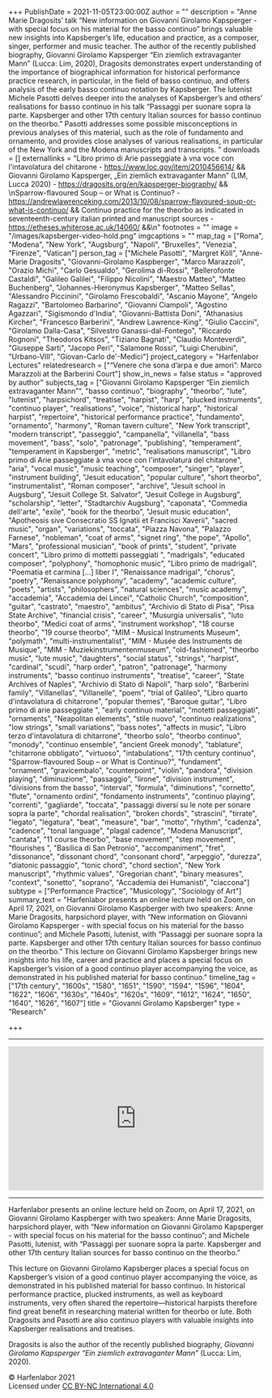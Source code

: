 +++
PublishDate = 2021-11-05T23:00:00Z
author = ""
description = "Anne Marie Dragosits’ talk “New information on Giovanni Girolamo Kapsperger - with special focus on his material for the basso continuo” brings valuable new insights into Kapsberger’s life, education and practice, as a composer, singer, performer and music teacher. The author of the recently published biography, Giovanni Girolamo Kapsperger “Ein ziemlich extravaganter Mann” (Lucca: Lim, 2020), Dragosits demonstrates expert understanding of the importance of biographical information for historical performance practice research, in particular, in the field of basso continuo, and offers analysis of the early basso continuo notation by Kapsberger. The lutenist Michele Pasotti delves deeper into the analyses of Kapsberger’s and others’ realisations for basso continuo in his talk “Passaggi per suonare sopra la parte. Kapsberger and other 17th century Italian sources for basso continuo on the theorbo.” Pasotti addresses some possible misconceptions in previous analyses of this material, such as the role of fundamento and ornamento, and provides close analyses of various realisations, in particular of the New York and the Modena manuscripts and transcripts. "
downloads = []
externallinks = "Libro primo di Arie passeggiate à vna voce con l'intavolatura del chitarone - https://www.loc.gov/item/2010456614/ && Giovanni Girolamo Kapsperger, „Ein ziemlich extravaganter Mann” (LIM, Lucca 2020) - https://dragosits.org/en/kapsperger-biography/ && \nSparrow-flavoured Soup – or What is Continuo? - https://andrewlawrenceking.com/2013/10/08/sparrow-flavoured-soup-or-what-is-continuo/ && Continuo practice for the theorbo as indicated in seventeenth-century italian printed and manuscript sources - https://etheses.whiterose.ac.uk/14060/ &&\n"
footnotes = ""
image = "/images/kapsberger-video-hold.png"
imgcaptions = ""
map_tag = ["Roma", "Modena", "New York", "Augsburg", "Napoli", "Bruxelles", "Venezia", "Firenze", "Vatican"]
person_tag = ["Michele Pasotti", "Margret Köll", "Anne-Marie Dragosits", "Giovanni-Girolamo Kaspberger", "Marco Marazzoli", "Orazio Michi", "Carlo Gesualdo", "Gerolima di-Rossi", "Bellerofonte Castaldi", "Galileo Galilei", "Filippo Nicolini", "Maestro Matteo", "Matteo Buchenberg", "Johannes-Hieronymus Kapsberger", "Matteo Sellas", "Alessandro Piccinini", "Girolamo Frescobaldi", "Ascanio Mayone", "Angelo Ragazzi", "Bartolomeo Barbarino", "Giovanni Ciampoli", "Agostino Agazzari", "Sigismondo d'India", "Giovanni-Battista Doni", "Athanasius Kircher", "Francesco Barberini", "Andrew Lawrence-King", "Giulio Caccini", "Girolamo Dalla-Casa", "Silvestro Ganassi-dal-Fontego", "Riccardo Rognoni", "Theodoros Kitsos", "Tiziano Bagnati", "Claudio Monteverdi", "Giuseppe Sarti", "Jacopo Peri", "Salamone Rossi", "Luigi Cherubini", "Urbano-VIII", "Giovan-Carlo de'-Medici"]
project_category = "Harfenlabor Lectures"
relatedresearch = ["“Venere che sona d’arpa e due amori”: Marco Marazzoli at the Barberini Court"]
show_in_news = false
status = "approved by author"
subjects_tag = ["Giovanni Girolamo Kapsperger “Ein ziemlich extravaganter Mann”", "basso continuo", "biography", "theorbo", "lute", "lutenist", "harpsichord", "treatise", "harpist", "harp", "plucked instruments", "continuo player", "realisations", "voice", "historical harp", "historical harpist", "repertoire", "historical performance practice", "fundamento", "ornamento", "harmony", "Roman tavern culture", "New York transcript", "modern transcript", "passeggio", "campanella", "villanella", "bass movement", "bass", "solo", "patronage", "publishing", "temperament", "temperament in Kapsberger", "metric", "realisations manuscript", "Libro primo di Arie passeggiate à vna voce con l'intavolatura del chitarone", "aria", "vocal music", "music teaching", "composer", "singer", "player", "instrument building", "Jesuit education", "popular culture", "short theorbo", "instrumentalist", "Roman composer", "archive", "Jesuit school in Augsburg", "Jesuit College St. Salvator", "Jesuit College in Augsburg", "scholarship", "letter", "Stadtarchiv Augsburg", "caponata", "Commedia dell'arte", "exile", "book for the theorbo", "Jesuit music education", "Apotheosis sive Consecratio SS Ignatii et Francisci Xaverii", "sacred music", "organ", "variations", "toccata", "Piazza Navona", "Palazzo Farnese", "nobleman", "coat of arms", "signet ring", "the pope", "Apollo", "Mars", "professional musician", "book of prints", "student", "private concert", "Libro primo di mottetti passeggiati ", "madrigals", "educated composer", "polyphony", "homophonic music", "Libro primo de madrigali", "Poematia et carmina [...] liber I", "Renaissance madrigal", "chorus", "poetry", "Renaissance polyphony", "academy", "academic culture", "poets", "artists", "philosophers", "natural sciences", "music academy", "accademia", "Accademia dei Lincei", "Catholic Church", "composition", "guitar", "castrato", "maestro", "ambitus", "Archivio di Stato di Pisa", "Pisa State Archive", "financial crisis", "career", "Musurgia universalis", "luto theorbo", "Medici coat of arms", "instrument workshop", "18 course theorbo", "19 course theorbo", "MIM - Musical Instruments Museum", "polymath", "multi-instrumentalist", "MIM - Musée des Instruments de Musique", "MIM - Muziekinstrumentenmuseum", "old-fashioned", "theorbo music", "lute music", "daughters", "social status", "strings", "harpist", "cardinal", "scudi", "harp order", "patron", "patronage", "harmony instruments", "basso continuo instruments", "treatise", "career", "State Archives of Naples", "Archivio di Stato di Napoli", "harp solo", "Barberini family", "Villanellas", "Villanelle", "poem", "trial of Galileo", "Libro quarto d'intavolatura di chitarrone", "popular themes", "Baroque guitar", "Libro primo di arie passeggiate ", "early continuo material", "motetti passeggiati", "ornaments", "Neapolitan elements", "stile nuovo", "continuo realizations", "low strings", "small variations", "bass notes", "affects in music", "Libro terzo d'intavolatura di chitarrone", "theorbo solo", "theorbo continuo", "monody", "continuo ensemble", "ancient Greek monody", "tablature", "chitarrone obbligato", "virtuoso", "intabulations", "17th century continuo", "Sparrow-flavoured Soup – or What is Continuo?", "fundament", "ornament", "gravicembalo", "counterpoint", "violin", "pandora", "division playing", "diminuzione", "passaggio", "lirone", "division instrument", "divisions from the basso", "interval", "formula", "diminutions", "cornetto", "flute", "ornamento ordini", "fondamento instruments", "continuo playing", "correnti", "gagliarde", "toccata", "passaggi diversi su le note per sonare sopra la parte", "chordal realisation", "broken chords", "strascini", "tirrate", "legato", "legatura", "beat", "measure", "bar", "motto", "rhythm", "cadenza", "cadence", "tonal language", "plagal cadence", "Modena Manuscript", "cantata", "11 course theorbo", "base movement", "step movement", "flourishes ", "Basilica di San Petronio", "accompaniment", "fret", "dissonance", "dissonant chord", "consonant chord", "arpeggio", "durezza", "diatonic passaggio", "tonic chord", "chord section", "New York manuscript", "rhythmic values", "Gregorian chant", "binary measures", "context", "sonetto", "soprano", "Accademia dei Humanisti", "ciaccona"]
subtype = ["Performance Practice", "Musicology", "Sociology of Art"]
summary_text = "Harfenlabor presents an online lecture held on Zoom, on April 17, 2021, on Giovanni Girolamo Kaspberger with two speakers: Anne Marie Dragosits, harpsichord player, with “New information on Giovanni Girolamo Kapsperger - with special focus on his material for the basso continuo”; and Michele Pasotti, lutenist, with “Passaggi per suonare sopra la parte. Kapsberger and other 17th century Italian sources for basso continuo on the theorbo.” This lecture on Giovanni Girolamo Kapsberger brings new insights into his life, career and practice and places a special focus on Kapsberger’s vision of a good continuo player accompanying the voice, as demonstrated in his published material for basso continuo."
timeline_tag = ["17th century", "1600s", "1580", "1651", "1590", "1594", "1596", "1604", "1622", "1606", "1630s", "1640s", "1620s", "1609", "1612", "1624", "1650", "1640", "1626", "1607"]
title = "Giovanni Girolamo Kapsberger"
type = "Research"

+++
***

<div style="padding:56.25% 0 0 0;position:relative;"><iframe src="https://player.vimeo.com/video/643964471?h=edc2ee98ed&badge=0&autopause=0&player_id=0&app_id=58479" frameborder="0" allow="autoplay; fullscreen; picture-in-picture" allowfullscreen style="position:absolute;top:0;left:0;width:100%;height:100%;" title="Harfenlabor. Anne Marie Dragosits, Michele Pasotti moderated by Margret Köll: Giovanni Girolamo Kapsberger"></iframe></div><script src="https://player.vimeo.com/api/player.js"></script>

***

Harfenlabor presents an online lecture held on Zoom, on April 17, 2021, on <span id="person_tag">Giovanni Girolamo Kaspberger</span> with two speakers: <span id="person_tag">Anne Marie Dragosits</span>, harpsichord player, with “New information on Giovanni Girolamo Kapsperger - with special focus on his material for the basso continuo”; and <span id="person_tag">Michele Pasotti</span>, lutenist, with “Passaggi per suonare sopra la parte. Kapsberger and other <span id="timeline_tag">17th century</span> Italian sources for basso continuo on the theorbo.”

This lecture on Giovanni Girolamo Kapsberger places a special focus on Kapsberger’s vision of a good continuo player accompanying the voice, as demonstrated in his published material for basso continuo. In historical performance practice, plucked instruments, as well as keyboard instruments, very often shared the repertoire—historical harpists therefore find great benefit in researching material written for theorbo or lute. Both Dragosits and Pasotti are also continuo players with valuable insights into Kapsberger realisations and treatises.

Dragosits is also the author of the recently published biography, <span id="subjects_tag">_Giovanni Girolamo Kapsperger “Ein ziemlich extravaganter Mann”_</span> (Lucca: Lim, 2020).

© Harfenlabor 2021  
Licensed under [CC BY-NC International 4.0](https://harfenlabor.netlify.app/aboutpage/#ccbync)